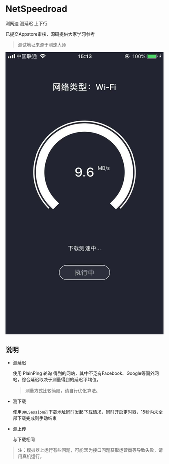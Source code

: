 # NetSpeedroad

测网速 测延迟 上下行

已提交Appstore审核，源码提供大家学习参考

> 测试地址来源于测速大师

![Screenshot](https://github.com/zesicus/NetSpeedroad/blob/master/pic.jpeg?raw=true)

## 说明

* 测延迟

  使用 PlainPing 轮询 得到的网站，其中不乏有Facebook、Google等国外网站，综合延迟取决于测量得到的延迟平均值。

  > 测量方式比较简陋，请自行优化算法。

* 测下载

  使用`URLSession`向下载地址同时发起下载请求，同时开启定时器，15秒内未全部下载完成则手动结束

* 测上传

  与下载相同
  
> 注：模拟器上运行有些问题，可能因为接口问题获取运营商等导致失败，请用真机运行。
